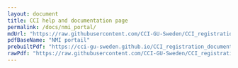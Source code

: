 ```yaml
---
layout: document
title: CCI help and documentation page
permalink: /docs/nmi_portal/
mdUrl: "https://raw.githubusercontent.com/CCI-GU-Sweden/CCI_registration_documents/refs/heads/main/NMI%20portail.md"
pdfBaseName: "NMI portail"
prebuiltPdf: "https://cci-gu-sweden.github.io/CCI_registration_documents/assets/pdfs/NMI portail.pdf"
rawPdf: "https://raw.githubusercontent.com/CCI-GU-Sweden/CCI_registration_documents/refs/heads/main/assets/pdfs/NMI portail.pdf"
---
```

